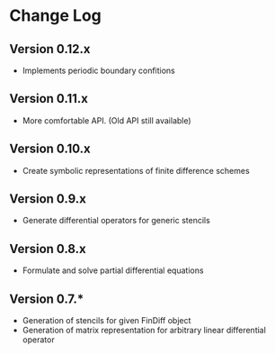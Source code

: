 # Change Log

## Version 0.12.x

- Implements periodic boundary confitions

## Version 0.11.x

- More comfortable API. (Old API still available)

## Version 0.10.x

- Create symbolic representations of finite difference schemes

## Version 0.9.x

- Generate differential operators for generic stencils

## Version 0.8.x

- Formulate and solve partial differential equations

## Version 0.7.*

- Generation of stencils for given FinDiff object
- Generation of matrix representation for arbitrary linear differential operator
